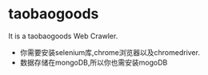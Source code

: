 # taobaogoods
It is a taobaogoods Web Crawler.
* 你需要安装selenium库,chrome浏览器以及chromedriver.
* 数据存储在mongoDB,所以你也需安装mogoDB
